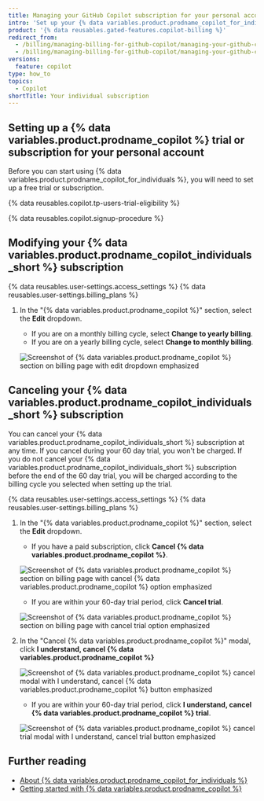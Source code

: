 ```yaml
---
title: Managing your GitHub Copilot subscription for your personal account
intro: 'Set up your {% data variables.product.prodname_copilot_for_individuals %} trial for your personal account and manage your subscription.'
product: '{% data reusables.gated-features.copilot-billing %}'
redirect_from:
  - /billing/managing-billing-for-github-copilot/managing-your-github-copilot-subscription
  - /billing/managing-billing-for-github-copilot/managing-your-github-copilot-for-individuals-subscription
versions:
  feature: copilot
type: how_to
topics:
  - Copilot
shortTitle: Your individual subscription
---
```


## Setting up a {% data variables.product.prodname_copilot %} trial or subscription for your personal account

Before you can start using {% data variables.product.prodname_copilot_for_individuals %}, you will need to set up a free trial or subscription.

{% data reusables.copilot.tp-users-trial-eligibility %}

{% data reusables.copilot.signup-procedure %}

## Modifying your {% data variables.product.prodname_copilot_individuals_short %} subscription

{% data reusables.user-settings.access_settings %}
{% data reusables.user-settings.billing_plans %}
1. In the "{% data variables.product.prodname_copilot %}" section, select the **Edit** dropdown.
   - If you are on a monthly billing cycle, select **Change to yearly billing**.
   - If you are on a yearly billing cycle, select **Change to monthly billing**.

   ![Screenshot of {% data variables.product.prodname_copilot %} section on billing page with edit dropdown emphasized](/assets/images/help/copilot/copilot-settings-edit-dropdown.png)


## Canceling your {% data variables.product.prodname_copilot_individuals_short %} subscription

You can cancel your {% data variables.product.prodname_copilot_individuals_short %} subscription at any time. If you cancel during your 60 day trial, you won't be charged. If you do not cancel your {% data variables.product.prodname_copilot_individuals_short %} subscription before the end of the 60 day trial, you will be charged according to the billing cycle you selected when setting up the trial.

{% data reusables.user-settings.access_settings %}
{% data reusables.user-settings.billing_plans %}
1. In the "{% data variables.product.prodname_copilot %}" section, select the **Edit** dropdown.
   - If you have a paid subscription, click **Cancel {% data variables.product.prodname_copilot %}**.

   ![Screenshot of {% data variables.product.prodname_copilot %} section on billing page with cancel {% data variables.product.prodname_copilot %} option emphasized](/assets/images/help/copilot/copilot-billing-edit-dropdown.png)

   - If you are within your 60-day trial period, click **Cancel trial**.

   ![Screenshot of {% data variables.product.prodname_copilot %} section on billing page with cancel trial option emphasized](/assets/images/help/copilot/copilot-cancel-trial.png)

2. In the "Cancel {% data variables.product.prodname_copilot %}" modal, click **I understand, cancel {% data variables.product.prodname_copilot %}**

   ![Screenshot of {% data variables.product.prodname_copilot %} cancel modal with I understand, cancel {% data variables.product.prodname_copilot %} button emphasized](/assets/images/help/copilot/copilot-cancel-modal.png)

   - If you are within your 60-day trial period, click **I understand, cancel {% data variables.product.prodname_copilot %} trial**.

   ![Screenshot of {% data variables.product.prodname_copilot %} cancel trial modal with I understand, cancel trial button emphasized](/assets/images/help/copilot/copilot-trial-cancel-modal.png)

## Further reading

- [About {% data variables.product.prodname_copilot_for_individuals %}](/copilot/overview-of-github-copilot/about-github-copilot-for-individuals)
- [Getting started with {% data variables.product.prodname_copilot %}](/copilot/getting-started-with-github-copilot)
